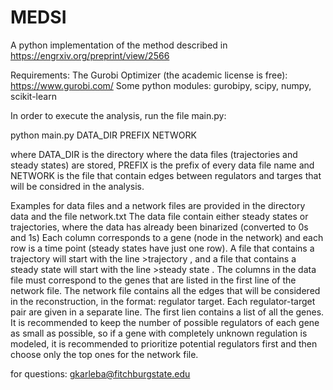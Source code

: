 # MEDSI
A python implementation of the method described in https://engrxiv.org/preprint/view/2566

Requirements:  The Gurobi Optimizer (the academic license is free): https://www.gurobi.com/
                Some python modules: gurobipy, scipy, numpy, scikit-learn 

In order to execute the analysis, run the file main.py:

python main.py DATA_DIR PREFIX NETWORK

where DATA_DIR is the directory where the data files (trajectories and steady states) are stored, PREFIX is the prefix of every data file name and NETWORK is the file that contain edges between regulators and targes that will be considred in the analysis.

Examples for data files and a network files are provided in the directory data and the file network.txt
The data file contain either steady states or trajectories, where the data has already been binarized (converted to 0s and 1s)
Each column corresponds to a gene (node in the network) and each row is a time point (steady states have just one row).
A file that contains a trajectory will start with the line >trajectory , and a file that contains a steady state will start with the line >steady state .  The columns in the data file must correspond to the genes that are listed in the first line of the network file.
The network file contains all the edges that will be considered in the reconstruction, in the format: regulator   target.  Each regulator-target pair are given in a separate line.  The first lien contains a list of all the genes.  It is recommended to keep the number of possible regulators of each gene as small as possible, so if a gene with completely unknown regulation is modeled, it is recommended to prioritize potential regulators first and then choose only the top ones for the network file.

for questions:  gkarleba@fitchburgstate.edu





